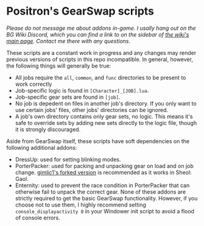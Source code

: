 # Positron's GearSwap scripts

*Please do not message me about addons in-game. I usally hang out on the BG Wiki Discord, which you can find a link to on the sidebar of [the wiki's main page](https://www.bg-wiki.com/ffxi/Main_Page). Contact me there with any questions.*

These scripts are a constant work in progress and any changes may render previous versions of scripts in this repo incompatible. In general, however, the following things will generally be true:
* All jobs require the `all`, `common`, and `func` directories to be present to work correctly
* Job-specific logic is found in `[Character]_[JOB].lua`.
* Job-specific gear sets are found in `[job]`.
* No job is depedent on files in another job's directory. If you only want to use certain jobs' files, other jobs' directories can be ignored.
* A job's own directory contains only gear sets, no logic. This means it's safe to override sets by adding new sets directly to the logic file, though it is strongly discouraged.

Aside from GearSwap itself, these scripts have soft dependencies on the following additional addons:
* DressUp: used for setting blinking modes.
* PorterPacker: used for packing and unpacking gear on load and on job change. [gimlic1's forked version](https://github.com/gimlic1/Windower-addons/tree/master/PorterPacker) is recommended as it works in Sheol: Gaol.
* Enternity: used to prevent the race condition in PorterPacker that can otherwise fail to unpack the correct gear.
None of these addons are strictly required to get the basic GearSwap functionality. However, if you choose not to use them, I highly recommend setting `console_displayactivity 0` in your Windower init script to avoid a flood of console errors.
